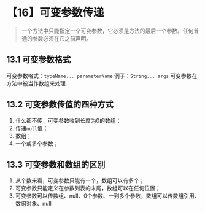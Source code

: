 # 【16】可变参数传递
> 一个方法中只能指定一个可变参数，它必须是方法的最后一个参数。任何普通的参数必须在它之前声明。 

## 13.1 可变参数格式
可变参数格式：`typeName... parameterName`
例子：`String... args`
可变参数在方法中被当作数组来处理.

## 13.2 可变参数传值的四种方式
1. 什么都不传，可变参数收到长度为0的数组；
2. 传递`null`值；
3. 数组；
4. 一个或多个参数；

## 13.3 可变参数和数组的区别
1. 从个数来看，可变参数只能有一个，数组可以有多个；
2. 可变参数只能定义在参数列表的末尾，数组可以在任何位置；
3. 可变参数可以传数组、null、0个参数、一到多个参数，数组可以传数组引用、数组对象、null